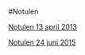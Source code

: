 #Notulen

[Notulen 13 april 2013](/notulen/20130413notulenStichtingMarcMooijFonds.pdf "Notulen 13 april 2013")  
  
[Notulen 24 juni 2015](/notulen/20150624notulenStichtingMarcMooijFonds.pdf  "Notulen 24 juni 2015")  
  
